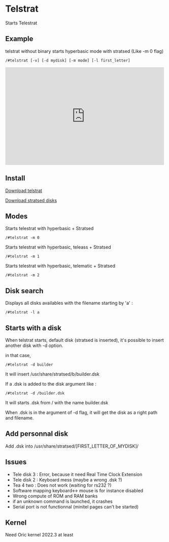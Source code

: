 # Telstrat

Starts Telestrat

## Example

telstrat without binary starts hyperbasic mode with stratsed (Like -m 0 flag)

```code
/#telstrat [-v] [-d mydisk] [-m mode] [-l first_letter]
```

<iframe width="500" height="308" src="https://www.youtube.com/embed/9n0x8EYgBJM" title="Twilighte board : Start Telestrat, hyperbasic, stratsed, teleass, telematic" frameborder="0" allow="accelerometer; autoplay; clipboard-write; encrypted-media; gyroscope; picture-in-picture; web-share" allowfullscreen></iframe>

## Install

[Download telstrat](https://repo.orix.oric.org/dists/official/tgz/6502/telstrat.tgz)

[Download stratsed disks](https://repo.orix.oric.org/dists/official/tgz/6502/stratsed.tgz)

## Modes

Starts telestrat with hyperbasic + Stratsed

```code
/#telstrat -m 0
```

Starts telestrat with hyperbasic, teleass + Stratsed

```code
/#telstrat -m 1
```

Starts telestrat with hyperbasic, telematic + Stratsed

```code
/#telstrat -m 2
```

## Disk search

Displays all disks availables with the filename starting by 'a' :

```code
/#telstrat -l a
```

## Starts with a disk

When telstrat starts, default disk (stratsed is inserted), it's possible to insert another disk with -d option.

in that case,

```code
/#telstrat -d builder
```

It will insert /usr/share/stratsed/b/builder.dsk

If a .dsk is added to the disk argument like :

```code
/#telstrat -d /builder.dsk
```

It will starts .dsk from / with the name builder.dsk

When .dsk is in the argument of -d flag, it will get the disk as a right path and filename.

## Add personnal disk

Add .dsk into /usr/share/stratsed/[FIRST_LETTER_OF_MYDISK]/

## Issues

* Tele disk 3 : Error, because it need Real Time Clock Extension
* Tele disk 2 : Keyboard mess (maybe a wrong .dsk ?)
* Tea 4 two : Does not work (waiting for rs232 ?)
* Software mapping keyboard<-> mouse is for instance disabled
* Wrong compute of ROM and RAM banks
* if an unknown command is launched, it crashes
* Serial port is not functionnal (minitel pages can't be started)

## Kernel

Need Oric kernel 2022.3 at least
